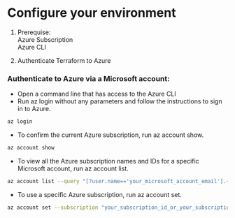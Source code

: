<h1>Configure your environment</h1>

1. Prerequise:  
Azure Subscription  
Azure CLI  

2. Authenticate Terraform to Azure  

<h3>Authenticate to Azure via a Microsoft account:</h3>


* Open a command line that has access to the Azure CLI
* Run az login without any parameters and follow the instructions to sign in to Azure.

```sh
az login
``` 

* To confirm the current Azure subscription, run az account show.

```sh
az account show
``` 
* To view all the Azure subscription names and IDs for a specific Microsoft account, run az account list.
```sh
az account list --query "[?user.name=='your_microsoft_account_email'].{Name:name, ID:id, Default:isDefault}" --output Table
``` 
* To use a specific Azure subscription, run az account set.
```sh
az account set --subscription "your_subscription_id_or_your_subscription_name"
``` 
